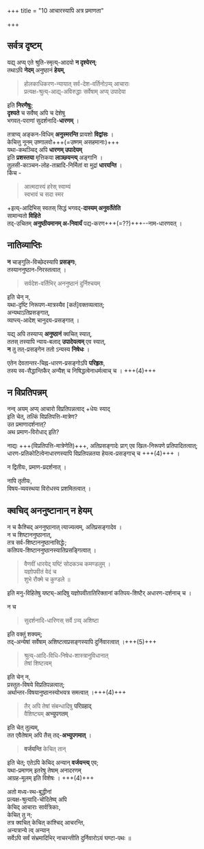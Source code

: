 +++
title = "10 आचारस्यापि अत्र प्रमाणता"

+++
## सर्वत्र दृष्टम्
यद्य् अप्य् एते श्रुति-स्मृत्य्-आदयो **न दृश्येरन्**;  
तथाऽपि **नेदम्** अनुष्ठानं **हेयम्**,  

> होलकाधिकरण-न्यायात् सर्व-देश-वर्तिनोऽप्य् आचाराः  
प्रत्यक्ष-श्रुत्य्-आद्य्-अविरुद्धाः सर्वेषाम् अप्य् उपादेया  

इति **निरणैषुः**;  
**दृश्यते** च सर्वेष्व् अपि च देशेषु  
भगवत्-पराणां सुदर्शनादि-**धारणम्** ।  

तत्राप्य् अङ्कन-विधिम् **अनुस्मरन्ति** प्रायशो **विद्वांसः** ।  
केचित्तु नूनम् उष्णालवो+++(=उष्णम् असहमानाः)+++  
यथा-कथञ्चिद् अपि **धारणम् उपादेयम्**  
इति **प्रशस्तया** मृत्तिकया **लाञ्छयन्त्य्** अङ्गानि ।  
तुलसी-काञ्चन-लोह-ताम्रादि-निर्मितां वा मुद्रां **धारयन्ति** ।  
किंच - 

> आत्मदास्यं हरेस् स्वाम्यं  
> स्वभावं च सदा स्मर

+इत्य्-आदिभिस् स्वतस् सिद्धं भगवद्-**दास्यम् अनुवर्तेतेति**  
सामान्यतो **विहिते**  
तद्-उचितम् **अनुष्ठीयमानम् अ-निवार्यं** पद्य-करण+++(=??)+++--नाम-धारणवत् ।  

## नातिव्याप्तिः
**न** चाङ्गुलि-विच्छेदस्यापि **प्रसङ्गः**,  
तस्याननुष्ठान-निरस्तत्वात् ।  

> सर्वदेश-वर्तिभिर् अननुष्ठानं दुर्निश्चयम् 

इति चेन् न,  
यथा-दृष्टि निरूपण-मात्रस्यैव [कर्त]वक्तव्यत्वात्;  
अन्यथाऽतिप्रसङ्गात्,  
व्याप्त्य्-आदेश् चानुदय-प्रसङ्गात् ।  

यद्य् अपि तस्याप्य् **अनुष्ठानं** क्वचित् स्यात्,  
ततस् तस्यापि न्याय-बलाद् **उपादेयत्वम्** एव स्यात्,  
**न** तु तत्-प्रसङ्गेन ततो ऽन्यस्य **निषेधः** । 

एतेन देवतान्तर-चिह्न-धारण-प्रसङ्गोऽपि **परिहृतः**,  
तस्य स्व-सैद्धान्तिकैर् अन्यैश् च निषिद्धत्वेनाधर्मत्वाच् च । +++(4)+++ 

## न विप्रतिपन्नम्
नन्व् अयम् अप्य् आचारो विप्रतिपन्नत्वाद् +धेयः स्याद्  
इति चेत्, तत्किं विप्रतिपत्ति-मात्रेण?  
उत प्रमाणादर्शनात्?  
अथ प्रमाण-विरोधाद् इति? 

नाद्यः +++(विप्रतिपत्ति-मात्रेणेति)+++, अतिप्रसङ्गादेः प्राग् एव खिल-निरूपणे प्रतिपादितत्वात्;  
धारण-प्रतिकोटित्वेनाधारणस्यापि विप्रतिपन्नतया हेयत्व-प्रसङ्गाच् च +++(4)+++ । 

न द्वितीयः, प्रमाण-प्रदर्शनात् ।  

नापि तृतीयः,  
विषय-व्यवस्थया विरोधस्य प्रशमितत्वात् ।  

## क्वचिद् अननुष्टानान् न हेयम्
न च कैश्चिद् अननुष्ठानात् त्याज्यत्वम्, अतिप्रसङ्गादेव ।  
न च शिष्टाननुष्ठानात्,  
तत्र सर्व-शिष्टाननुष्ठानासिद्धेः;  
कतिपय-शिष्टाननुष्ठानस्यातिप्रसङ्गित्वात् ।  

> वैणवीं धारयेद् यष्टिं 
> सोदकञ्च कमण्डलुम् ।  
> यज्ञोपवीतं वेदं च  
> शुभे रौक्मे च कुण्डले ॥  

इति मनु-विहितेषु यष्ट्य्-आदिषु यज्ञोपवीतातिरिक्तानां कतिपय-शिष्टैर् अधारण-दर्शनाच् च ।  

न च 

> सुदर्शनादि-धारिणस् सर्वे ऽप्य् अशिष्टा  

इति वक्तुं शक्यम्;  
तद्-अन्येषां सर्वेषाम् अशिष्टत्वप्रसङ्गस्यापि दुर्निवारत्वात् ।+++(5)+++ 

> श्रुत्य्-आदि-विधि-निषेध-शास्त्रानुविधानात्  
तेषां शिष्टत्वम् 

इति चेन् न,  
प्रस्तुत-विषये विप्रतिपन्नत्वात्;  
अर्थान्तर-विषयानुष्ठानस्योभयत्र समत्वात् ।+++(4)+++  

> तैर् अपि तेषां संबन्धादिषु **परिग्रहाद्**  
वैशिष्ट्यम् **अभ्युपगतम्** 

इति चेत् तुल्यम्,  
तत एवैतेषाम् अपि तैस् तद्-**अभ्युपगमात्** ।  

> **वर्जयन्ति** केचित् तान् 

इति चेत्; एतेऽपि केचिद् अन्यान् **वर्जयन्त्य्** एव;  
यथा-प्रमाणम् इतरेषु तेषाम् अनादरणम्  
आग्रह-मूलम् इति विशेषः । +++(4)+++ 

अतो मध्य-स्थ-बुद्धीनां  
प्रत्यक्ष-श्रुत्यादि-चोदितेष्व् अपि  
केचिद् आचाराः सार्वत्रिकाः,  
केचित् तु न;  
तत्र क्वचित् केचित् कांश्चिद् आचरन्ति,  
अन्यत्रान्ये त्व् अन्यान्  
सर्वेऽपि सर्वं संभ्रमादिभिर् नाचरन्तीति दुर्निवारोऽयं घण्टा-पथः ॥